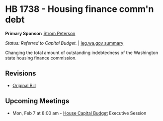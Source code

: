 # HB 1738 - Housing finance comm'n debt
**Primary Sponsor:** [Strom Peterson](/person/leg/strom.peterson.md)

*Status: Referred to Capital Budget.* | [leg.wa.gov summary](https://app.leg.wa.gov/billsummary?BillNumber=1738&Year=2021)

Changing the total amount of outstanding indebtedness of the Washington state housing finance commission.

## Revisions
* [Original Bill](1/)

## Upcoming Meetings
* Mon, Feb 7 at 8:00 am - [House Capital Budget](/house/2021-22/CB/) Executive Session